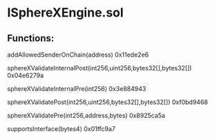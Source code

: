 # ISphereXEngine.sol

## Functions:

addAllowedSenderOnChain(address) 0x11ede2e6

sphereXValidateInternalPost(int256,uint256,bytes32\[],bytes32\[]) 0x04e6279a

sphereXValidateInternalPre(int256) 0x3e884943

sphereXValidatePost(int256,uint256,bytes32\[],bytes32\[]) 0xf0bd9468

sphereXValidatePre(int256,address,bytes) 0x8925ca5a

supportsInterface(bytes4) 0x01ffc9a7
